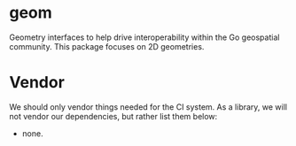 # geom
Geometry interfaces to help drive interoperability within the Go geospatial community. This package focuses on 2D geometries.

# Vendor

We should only vendor things needed for the CI system. As a library, we will not vendor our dependencies, but rather list them below:

* none.

